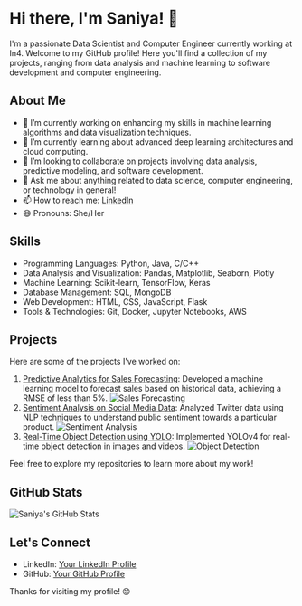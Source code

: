 # Hi there, I'm Saniya! 👋

I'm a passionate Data Scientist and Computer Engineer currently working at In4. Welcome to my GitHub profile! Here you'll find a collection of my projects, ranging from data analysis and machine learning to software development and computer engineering.

## About Me

- 🔭 I’m currently working on enhancing my skills in machine learning algorithms and data visualization techniques.
- 🌱 I’m currently learning about advanced deep learning architectures and cloud computing.
- 👯 I’m looking to collaborate on projects involving data analysis, predictive modeling, and software development.
- 💬 Ask me about anything related to data science, computer engineering, or technology in general!
- 📫 How to reach me: [LinkedIn](https://www.linkedin.com/in/your-linkedin)
- 😄 Pronouns: She/Her

## Skills

- Programming Languages: Python, Java, C/C++
- Data Analysis and Visualization: Pandas, Matplotlib, Seaborn, Plotly
- Machine Learning: Scikit-learn, TensorFlow, Keras
- Database Management: SQL, MongoDB
- Web Development: HTML, CSS, JavaScript, Flask
- Tools & Technologies: Git, Docker, Jupyter Notebooks, AWS

## Projects

Here are some of the projects I've worked on:

1. [Predictive Analytics for Sales Forecasting](link-to-project): Developed a machine learning model to forecast sales based on historical data, achieving a RMSE of less than 5%.
   ![Sales Forecasting](https://media.giphy.com/media/26ufnwz3wDUli2cH6/giphy.gif)
2. [Sentiment Analysis on Social Media Data](link-to-project): Analyzed Twitter data using NLP techniques to understand public sentiment towards a particular product.
   ![Sentiment Analysis](https://media.giphy.com/media/3o6ZtlCISaMwFrAkgY/giphy.gif)
3. [Real-Time Object Detection using YOLO](link-to-project): Implemented YOLOv4 for real-time object detection in images and videos.
   ![Object Detection](https://media.giphy.com/media/3oKIPwtkI2HQd2EzTW/giphy.gif)

Feel free to explore my repositories to learn more about my work!

## GitHub Stats

![Saniya's GitHub Stats](https://github-readme-stats.vercel.app/api?username=your-username&show_icons=true&theme=radical)

## Let's Connect

- LinkedIn: [Your LinkedIn Profile](https://www.linkedin.com/in/your-linkedin)
- GitHub: [Your GitHub Profile](https://github.com/your-username)

Thanks for visiting my profile! 😊

